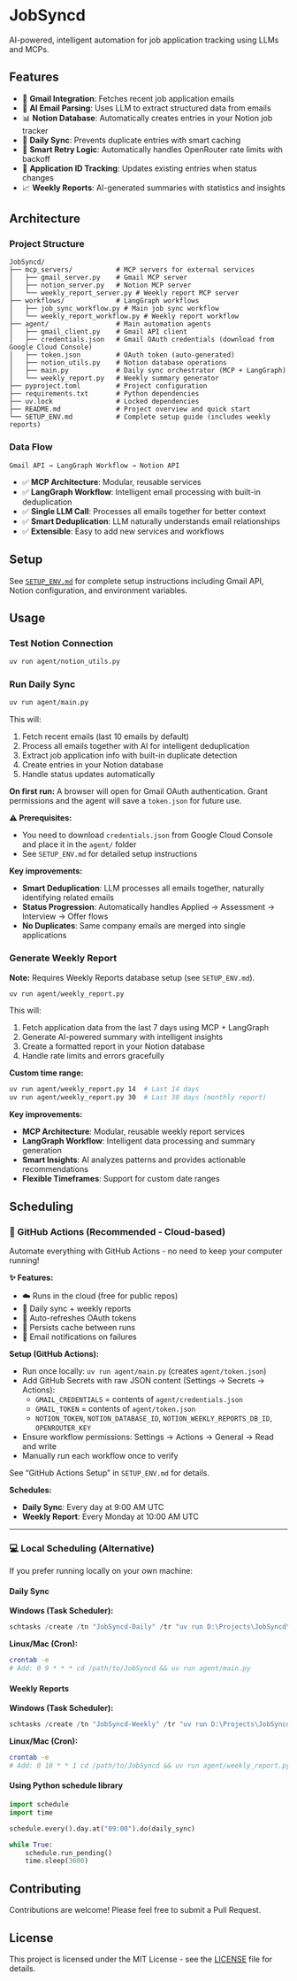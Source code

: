 # JobSyncd

AI-powered, intelligent automation for job application tracking using LLMs and MCPs.

## Features

- 📧 **Gmail Integration**: Fetches recent job application emails
- 🤖 **AI Email Parsing**: Uses LLM to extract structured data from emails
- 📊 **Notion Database**: Automatically creates entries in your Notion job tracker
- 🔄 **Daily Sync**: Prevents duplicate entries with smart caching
- 🔁 **Smart Retry Logic**: Automatically handles OpenRouter rate limits with backoff
- 🎯 **Application ID Tracking**: Updates existing entries when status changes
- 📈 **Weekly Reports**: AI-generated summaries with statistics and insights

## Architecture

### Project Structure

```
JobSyncd/
├── mcp_servers/           # MCP servers for external services
│   ├── gmail_server.py    # Gmail MCP server
│   ├── notion_server.py   # Notion MCP server
│   └── weekly_report_server.py # Weekly report MCP server
├── workflows/             # LangGraph workflows
│   ├── job_sync_workflow.py # Main job sync workflow
│   └── weekly_report_workflow.py # Weekly report workflow
├── agent/                 # Main automation agents
│   ├── gmail_client.py    # Gmail API client
│   ├── credentials.json   # Gmail OAuth credentials (download from Google Cloud Console)
│   ├── token.json         # OAuth token (auto-generated)
│   ├── notion_utils.py    # Notion database operations
│   ├── main.py            # Daily sync orchestrator (MCP + LangGraph)
│   └── weekly_report.py   # Weekly summary generator
├── pyproject.toml         # Project configuration
├── requirements.txt       # Python dependencies
├── uv.lock                # Locked dependencies
├── README.md              # Project overview and quick start
└── SETUP_ENV.md           # Complete setup guide (includes weekly reports)
```

### Data Flow

```
Gmail API → LangGraph Workflow → Notion API
```

- ✅ **MCP Architecture**: Modular, reusable services
- ✅ **LangGraph Workflow**: Intelligent email processing with built-in deduplication
- ✅ **Single LLM Call**: Processes all emails together for better context
- ✅ **Smart Deduplication**: LLM naturally understands email relationships
- ✅ **Extensible**: Easy to add new services and workflows

## Setup

See [`SETUP_ENV.md`](./SETUP_ENV.md) for complete setup instructions including Gmail API, Notion configuration, and environment variables.

## Usage

### Test Notion Connection

```bash
uv run agent/notion_utils.py
```

### Run Daily Sync

```bash
uv run agent/main.py
```

This will:

1. Fetch recent emails (last 10 emails by default)
2. Process all emails together with AI for intelligent deduplication
3. Extract job application info with built-in duplicate detection
4. Create entries in your Notion database
5. Handle status updates automatically

**On first run:** A browser will open for Gmail OAuth authentication. Grant permissions and the agent will save a `token.json` for future use.

**⚠️ Prerequisites:**

- You need to download `credentials.json` from Google Cloud Console and place it in the `agent/` folder
- See `SETUP_ENV.md` for detailed setup instructions

**Key improvements:**

- **Smart Deduplication**: LLM processes all emails together, naturally identifying related emails
- **Status Progression**: Automatically handles Applied → Assessment → Interview → Offer flows
- **No Duplicates**: Same company emails are merged into single applications

### Generate Weekly Report

**Note:** Requires Weekly Reports database setup (see `SETUP_ENV.md`).

```bash
uv run agent/weekly_report.py
```

This will:

1. Fetch application data from the last 7 days using MCP + LangGraph
2. Generate AI-powered summary with intelligent insights
3. Create a formatted report in your Notion database
4. Handle rate limits and errors gracefully

**Custom time range:**

```bash
uv run agent/weekly_report.py 14  # Last 14 days
uv run agent/weekly_report.py 30  # Last 30 days (monthly report)
```

**Key improvements:**

- **MCP Architecture**: Modular, reusable weekly report services
- **LangGraph Workflow**: Intelligent data processing and summary generation
- **Smart Insights**: AI analyzes patterns and provides actionable recommendations
- **Flexible Timeframes**: Support for custom date ranges

## Scheduling

### 🚀 GitHub Actions (Recommended - Cloud-based)

Automate everything with GitHub Actions - no need to keep your computer running!

**✨ Features:**

- ☁️ Runs in the cloud (free for public repos)
- 📅 Daily sync + weekly reports
- 🔄 Auto-refreshes OAuth tokens
- 💾 Persists cache between runs
- 📧 Email notifications on failures

**Setup (GitHub Actions):**

- Run once locally: `uv run agent/main.py` (creates `agent/token.json`)
- Add GitHub Secrets with raw JSON content (Settings → Secrets → Actions):
  - `GMAIL_CREDENTIALS` = contents of `agent/credentials.json`
  - `GMAIL_TOKEN` = contents of `agent/token.json`
  - `NOTION_TOKEN`, `NOTION_DATABASE_ID`, `NOTION_WEEKLY_REPORTS_DB_ID`, `OPENROUTER_KEY`
- Ensure workflow permissions: Settings → Actions → General → Read and write
- Manually run each workflow once to verify

See “GitHub Actions Setup” in `SETUP_ENV.md` for details.

**Schedules:**

- **Daily Sync**: Every day at 9:00 AM UTC
- **Weekly Report**: Every Monday at 10:00 AM UTC

---

### 💻 Local Scheduling (Alternative)

If you prefer running locally on your own machine:

#### Daily Sync

**Windows (Task Scheduler):**

```powershell
schtasks /create /tn "JobSyncd-Daily" /tr "uv run D:\Projects\JobSyncd\agent\main.py" /sc daily /st 09:00
```

**Linux/Mac (Cron):**

```bash
crontab -e
# Add: 0 9 * * * cd /path/to/JobSyncd && uv run agent/main.py
```

#### Weekly Reports

**Windows (Task Scheduler):**

```powershell
schtasks /create /tn "JobSyncd-Weekly" /tr "uv run D:\Projects\JobSyncd\agent\weekly_report.py" /sc weekly /d MON /st 10:00
```

**Linux/Mac (Cron):**

```bash
crontab -e
# Add: 0 10 * * 1 cd /path/to/JobSyncd && uv run agent/weekly_report.py
```

#### Using Python schedule library

```python
import schedule
import time

schedule.every().day.at("09:00").do(daily_sync)

while True:
    schedule.run_pending()
    time.sleep(3600)
```

## Contributing

Contributions are welcome! Please feel free to submit a Pull Request.

## License

This project is licensed under the MIT License - see the [LICENSE](LICENSE) file for details.
